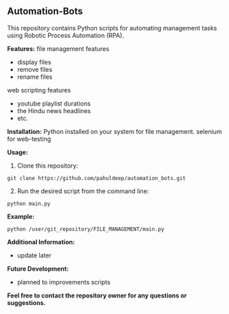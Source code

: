 ##  **Automation-Bots**

This repository contains Python scripts for automating management tasks using Robotic Process Automation (RPA). 

**Features:** 
file management features
+ display files
+ remove files
+ rename files

web scripting features
* youtube playlist durations
* the Hindu news headlines
* etc.


**Installation:**
Python installed on your system for file management.
selenium for web-testing

**Usage:**

1. Clone this repository:

```
git clone https://github.com/pahuldeep/automation_bots.git
```

2. Run the desired script from the command line:

```
python main.py
```

**Example:**

```
python /user/git_repository/FILE_MANAGEMENT/main.py 
```

**Additional Information:**

* update later

**Future Development:**

* planned to improvements scripts

**Feel free to contact the repository owner for any questions or suggestions.**
